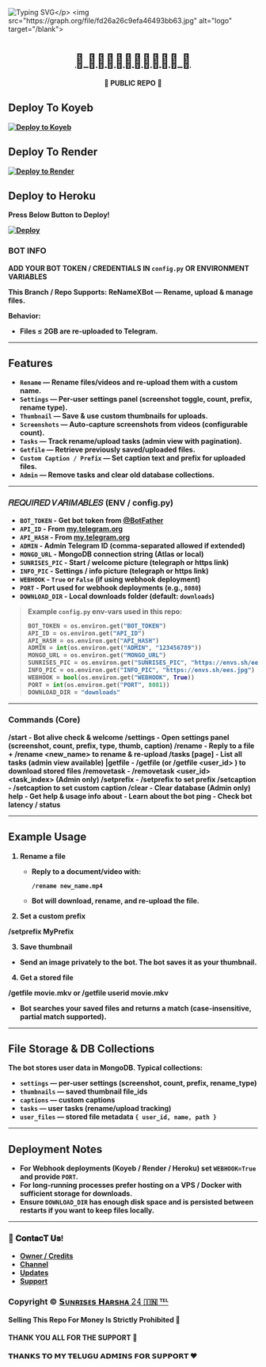 ![Typing SVG](https://readme-typing-svg.herokuapp.com/?lines=𝐖𝐄𝐋𝐂𝐎𝐌𝐄+𝐓𝐎+🫆+𝐑𝐞𝐍𝐚𝐦𝐞𝐗𝐁𝐨𝐭+🫆;𝗖𝗥𝗘𝗔𝗧𝗘𝗗+𝗕𝗬+𝗧𝗘𝗔𝗠+𝐒𝐔𝐍𝐑𝐈𝐒𝐄𝐒+𝐇𝐀𝐑𝐒𝐇𝐀+𝟐𝟒✨!;🫆𝐑𝐞𝐍𝐚𝐦𝐞𝐗𝐁𝐨𝐭🫆!)</p>
<img src="https://graph.org/file/fd26a26c9efa46493bb63.jpg" alt="logo" target="/blank">

<h1 align="center">
 <b><a href="https://t.me/Sunrises_24" target="/blank">🫆 𝐑𝐞𝐍𝐚𝐦𝐞𝐗𝐁𝐨𝐭 🫆</a> 
</h1>

<p align="center">🫆 PUBLIC REPO 🫆</p>

## Deploy To Koyeb

[![Deploy to Koyeb](https://www.koyeb.com/static/images/deploy/button.svg)](https://app.koyeb.com/deploy?type=git&repository=github.com/yourusername/ReNameXBot&env[BOT_TOKEN]&env[API_ID]&env[API_HASH]&env[ADMIN]&env[MONGO_URL]&env[SUNRISES_PIC]&env[INFO_PIC]&env[WEBHOOK]=True&env[PORT]=8080&run_command=python%20bot.py&branch=main&name=ReNameXBot) 

## Deploy To Render

[![Deploy to Render](https://render.com/images/deploy-to-render-button.svg)](https://render.com/deploy?repo=https://github.com/aluval/ReNameXBot)



## Deploy to Heroku

Press Below Button to Deploy!

[![Deploy](https://www.herokucdn.com/deploy/button.svg)](https://heroku.com/deploy?template=https://github.com/aluval/ReNameXBot)

### **BOT INFO**

**ADD YOUR BOT TOKEN / CREDENTIALS IN `config.py` OR ENVIRONMENT VARIABLES**

**This Branch / Repo Supports: ReNameXBot — Rename, upload & manage files.**

**Behavior:**  
- Files **≤ 2GB** are re-uploaded to Telegram.  
---

## Features

- `Rename` — Rename files/videos and re-upload them with a custom name.
- `Settings` — Per-user settings panel (screenshot toggle, count, prefix, rename type).
- `Thumbnail` — Save & use custom thumbnails for uploads.
- `Screenshots` — Auto-capture screenshots from videos (configurable count).
- `Tasks` — Track rename/upload tasks (admin view with pagination).
- `Getfile` — Retrieve previously saved/uploaded files.
- `Custom Caption / Prefix` — Set caption text and prefix for uploaded files.
- `Admin` — Remove tasks and clear old database collections.

---

###  **𝑅𝐸𝑄𝑈𝐼𝑅𝐸𝐷 𝑉𝐴𝑅𝐼𝑀𝐴𝐵𝐿𝐸𝑆 (ENV / config.py)** 

* `BOT_TOKEN`  - Get bot token from [@BotFather](https://t.me/BotFather)  
* `API_ID` - From [my.telegram.org](https://my.telegram.org)  
* `API_HASH` - From [my.telegram.org](https://my.telegram.org)  
* `ADMIN` - Admin Telegram ID (comma-separated allowed if extended)  
* `MONGO_URL` - MongoDB connection string (Atlas or local)  
* `SUNRISES_PIC` - Start / welcome picture (telegraph or https link)  
* `INFO_PIC` - Settings / info picture (telegraph or https link)  
* `WEBHOOK` - `True` or `False` (if using webhook deployment)  
* `PORT` - Port used for webhook deployments (e.g., `8080`)  
* `DOWNLOAD_DIR` - Local downloads folder (default: `downloads`)  

> Example `config.py` env-vars used in this repo:
> ```py
> BOT_TOKEN = os.environ.get("BOT_TOKEN")
> API_ID = os.environ.get("API_ID")
> API_HASH = os.environ.get("API_HASH")
> ADMIN = int(os.environ.get("ADMIN", "123456789"))
> MONGO_URL = os.environ.get("MONGO_URL")
> SUNRISES_PIC = os.environ.get("SUNRISES_PIC", "https://envs.sh/eer.jpg")
> INFO_PIC = os.environ.get("INFO_PIC", "https://envs.sh/ees.jpg")
> WEBHOOK = bool(os.environ.get("WEBHOOK", True))
> PORT = int(os.environ.get("PORT", 8081))
> DOWNLOAD_DIR = "downloads"
> ```

---

### Commands (Core)

/start         - Bot alive check & welcome /settings      - Open settings panel (screenshot, count, prefix, type, thumb, caption) /rename        - Reply to a file + /rename <new_name> to rename & re-upload /tasks [page]  - List all tasks (admin view available) |getfile       - /getfile <filename> (or /getfile <user_id> <filename>) to download stored files /removetask    - /removetask <user_id> <task_index> (Admin only) /setprefix     - /setprefix <text> to set prefix /setcaption    - /setcaption <text> to set custom caption /clear         - Clear database (Admin only) help           - Get help & usage info about          - Learn about the bot ping           - Check bot latency / status

---

## Example Usage

1. **Rename a file**
   - Reply to a document/video with:
     ```
     /rename new_name.mp4
     ```
   - Bot will download, rename, and re-upload the file.

2. **Set a custom prefix**

/setprefix MyPrefix

3. **Save thumbnail**
- Send an image privately to the bot. The bot saves it as your thumbnail.

4. **Get a stored file**

/getfile movie.mkv or /getfile userid movie.mkv

- Bot searches your saved files and returns a match (case-insensitive, partial match supported).

---

## File Storage & DB Collections

The bot stores user data in MongoDB. Typical collections:
- `settings` — per-user settings (screenshot, count, prefix, rename_type)
- `thumbnails` — saved thumbnail file_ids
- `captions` — custom captions
- `tasks` — user tasks (rename/upload tracking)
- `user_files` — stored file metadata `{ user_id, name, path }`

---

## Deployment Notes

- For **Webhook deployments** (Koyeb / Render / Heroku) set `WEBHOOK=True` and provide `PORT`.  
- For **long-running** processes prefer hosting on a VPS / Docker with sufficient storage for downloads.  
- Ensure `DOWNLOAD_DIR` has enough disk space and is persisted between restarts if you want to keep files locally.

---

### 🔗 𝐂𝐨𝐧𝐭𝐚𝐜𝐓 𝐔𝐬!
- [Owner / Credits](https://telegram.me/Sunrises_24)  
- [Channel](https://telegram.me/sunriseseditsoffical6)  
- [Updates](https://telegram.me/Sunrises24BotUpdates)  
- [Support](https://telegram.me/Sunrises24BotSupport)

### Copyright ©️ [𝗦ᴜɴʀɪ𝘀ᴇ𝘀 𝗛ᴀʀ𝘀ʜᴀ 𝟸𝟺 🇮🇳 ᵀᴱᴸ](https://telegram.me/Sunrises_24)

<b>Selling This Repo For Money Is Strictly Prohibited 🚫</b>

#### THANK YOU ALL FOR THE SUPPORT 💫
#### 𝗧𝗛𝗔𝗡𝗞𝗦 𝗧𝗢 𝗠𝗬 𝗧𝗘𝗟𝗨𝗚𝗨 𝗔𝗗𝗠𝗜𝗡𝗦 𝗙𝗢𝗥 𝗦𝗨𝗣𝗣𝗢𝗥𝗧 ❤️

